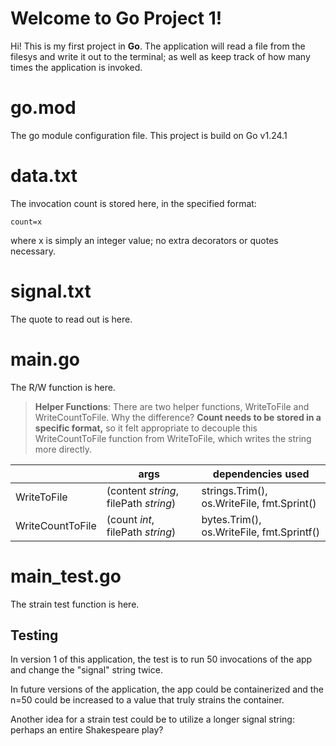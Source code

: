 # Welcome to Go Project 1!

Hi! This is my first project in **Go**. The application will read a file from the filesys and write it out to the terminal; as well as keep track of how many times the application is invoked.


# go.mod

The go module configuration file. This project is build on Go v1.24.1

# data.txt

The invocation count is stored here, in the specified format:

    count=x
where x is simply an integer value; no extra decorators or quotes necessary.

# signal.txt

The quote to read out is here.

# main.go

The R/W function is here.
> **Helper Functions**: There are two helper functions, WriteToFile and WriteCountToFile. Why the difference? **Count needs to be stored in a specific format,** so it felt appropriate to decouple this WriteCountToFile function from WriteToFile, which writes the string more directly.

|                		|args|dependencies used                         |
|----------------|-------------------------------|-----------------------------|
|WriteToFile|(content *string*, filePath *string*)            |strings.Trim(), os.WriteFile, fmt.Sprint()            |
|WriteCountToFile |(count *int*, filePath *string*)            |bytes.Trim(), os.WriteFile, fmt.Sprintf()            |



# main_test.go

The strain test function is here.

## Testing

In version 1 of this application, the test is to run 50 invocations of the app and change the "signal" string twice.

In future versions of the application, the app could be containerized and the n=50 could be increased to a value that truly strains the container.

Another idea for a strain test could be to utilize a longer signal string: perhaps an entire Shakespeare play? 

